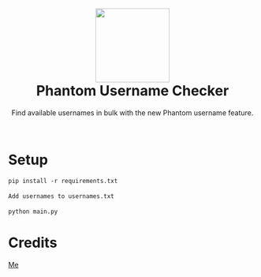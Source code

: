 <h1 align="center">
	<img src="https://pbs.twimg.com/profile_images/1675202638026252291/4StTDIF4_400x400.jpg" width="150px"><br>
    Phantom Username Checker
</h1>
<p align="center">
	Find available usernames in bulk with the new Phantom username feature.
</p><br>
<h1 align="left">
Setup
</h1>

`
pip install -r requirements.txt
`
<br><br>
`
Add usernames to usernames.txt
`
<br><br>
`
python main.py
`

<h1 align="left">
Credits
</h1>
<a href="https://github.com/1f1n">
Me<br>
</a>
